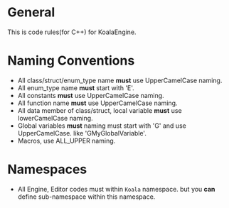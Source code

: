 # General

This is code rules(for C++) for KoalaEngine. 


# Naming Conventions

- All class/struct/enum_type name **must** use UpperCamelCase naming.
- All enum_type name **must** start with 'E'.
- All constants **must** use UpperCamelCase naming. 
- All function name **must** use UpperCamelCase naming.
- All data member of class/struct, local variable **must** use lowerCamelCase naming. 
- Global variables **must** naming must start with 'G' and use UpperCamelCase. like 'GMyGlobalVariable'.
- Macros, use ALL_UPPER naming.

# Namespaces

- All Engine, Editor codes must within `Koala` namespace. but you **can** define sub-namespace within this namespace.
